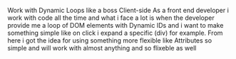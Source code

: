 Work with Dynamic Loops like a boss Client-side 
As a front end developer i work with code all the time and what i face a lot is when the developer provide me a loop of DOM elements with Dynamic IDs and i want to make something simple like on click i expand a specific (div) for example.  From here i got the idea for using something more flexible like Attributes so simple and will work with almost anything and so flixeble as well
